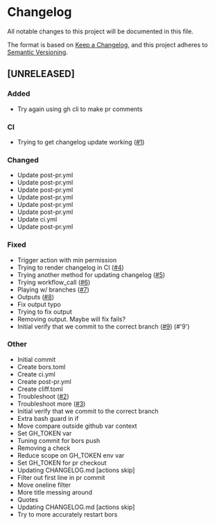 # Changelog

All notable changes to this project will be documented in this file.

The format is based on [Keep a Changelog](https://keepachangelog.com/en/1.0.0/),
and this project adheres to [Semantic Versioning](https://semver.org/spec/v2.0.0.html).

## [UNRELEASED]

### Added

- Try again using gh cli to make pr comments

### CI

- Trying to get changelog update working ([#1](https://github.com/tjtelan/git-url-parse-rs/issues/1))

### Changed

- Update post-pr.yml
- Update post-pr.yml
- Update post-pr.yml
- Update post-pr.yml
- Update post-pr.yml
- Update post-pr.yml
- Update ci.yml
- Update post-pr.yml

### Fixed

- Trigger action with min permission
- Trying to render changelog in CI ([#4](https://github.com/tjtelan/git-url-parse-rs/issues/4))
- Trying another method for updating changelog ([#5](https://github.com/tjtelan/git-url-parse-rs/issues/5))
- Trying workflow_call ([#6](https://github.com/tjtelan/git-url-parse-rs/issues/6))
- Playing w/ branches ([#7](https://github.com/tjtelan/git-url-parse-rs/issues/7))
- Outputs ([#8](https://github.com/tjtelan/git-url-parse-rs/issues/8))
- Fix output typo
- Trying to fix output
- Removing output. Maybe will fix fails?
- Initial verify that we commit to the correct branch ([#9](https://github.com/tjtelan/git-url-parse-rs/issues/9)) (#'9')

### Other

- Initial commit
- Create bors.toml
- Create ci.yml
- Create post-pr.yml
- Create cliff.toml
- Troubleshoot ([#2](https://github.com/tjtelan/git-url-parse-rs/issues/2))
- Troubleshoot more ([#3](https://github.com/tjtelan/git-url-parse-rs/issues/3))
- Initial verify that we commit to the correct branch
- Extra bash guard in if
- Move compare outside github var context
- Set GH_TOKEN var
- Tuning commit for bors push
- Removing a check
- Reduce scope on GH_TOKEN env var
- Set GH_TOKEN for pr checkout
- Updating CHANGELOG.md [actions skip]
- Filter out first line in pr commit
- Move oneline filter
- More title messing around
- Quotes
- Updating CHANGELOG.md [actions skip]
- Try to more accurately restart bors

<!-- generated by git-cliff -->
